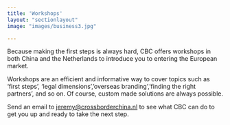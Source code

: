 ```yaml
---
title: 'Workshops'
layout: "sectionlayout"
image: "images/business3.jpg"

---
```


Because making the first steps is always hard, CBC offers workshops in both China and the Netherlands to introduce you to entering the European market.

Workshops are an efficient and informative way to cover topics such as ‘first steps’, ‘legal dimensions’,’overseas branding’,’finding the right partners’, and so on. Of course, custom made solutions are always possible.

Send an email to jeremy@crossborderchina.nl to see what CBC can do to get you up and ready to take the next step.

